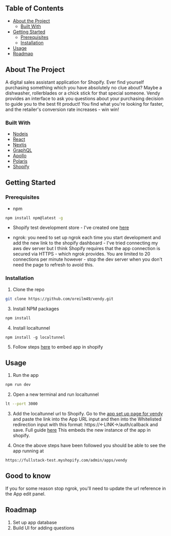 <!-- TABLE OF CONTENTS -->
## Table of Contents

* [About the Project](#about-the-project)
  * [Built With](#built-with)
* [Getting Started](#getting-started)
  * [Prerequisites](#prerequisites)
  * [Installation](#installation)
* [Usage](#usage)
* [Roadmap](#roadmap)


<!-- ABOUT THE PROJECT -->
## About The Project

A digital sales assistant application for Shopify. Ever find yourself purchasing something which you have absolutely no clue about? Maybe a dishwasher, rollerblades or a chick stick for that special someone. Vendy provides an interface to ask you questions about your purchasing decision to guide you to the best fit product! You find what you're looking for faster, and the retailer's conversion rate increases - win win!

### Built With
* [Nodejs](https://nodejs.org/en/)
* [React](https://reactjs.org/)
* [Nextjs](https://nextjs.org/)
* [GraphQL](https://graphql.org/)
* [Apollo](https://www.apollographql.com/)
* [Polaris](https://polaris.shopify.com/)
* [Shopify](https://partners.shopify.com/)



<!-- GETTING STARTED -->
## Getting Started

### Prerequisites

* npm
```sh
npm install npm@latest -g
```
* Shopify test development store - I've created one [here](https://fullstack-test.myshopify.com/)

* ngrok: you need to set up ngrok each time you start development and add the new link to the shopify dashboard - I've tried connecting my aws dev server but I think Shopify requires that the app connection is secured via HTTPS - which ngrok provides. You are limited to 20 connections per minute however - stop the dev server when you don't need the page to refresh to avoid this.

### Installation

1. Clone the repo
```sh
git clone https://github.com/oreilm49/vendy.git
```
3. Install NPM packages
```sh
npm install
```
4. Install localtunnel
```JS
npm install -g localtunnel
```
5. Follow steps [here](https://developers.shopify.com/tutorials/build-a-shopify-app-with-node-and-react/embed-your-app-in-shopify) to embed app in shopify



<!-- USAGE EXAMPLES -->
## Usage

1. Run the app
```sh
npm run dev
```
2. Open a new terminal and run localtunnel
```sh
lt --port 3000
```
3. Add the localtunnel url to Shopify. Go to the [app set up page for vendy](https://partners.shopify.com/991203/apps/3274991/edit) and paste the link into the App URL input and then into the Whitelisted redirection input with this format: https://<-LINK->/auth/callback and save. Full guide [here](https://developers.shopify.com/tutorials/build-a-shopify-app-with-node-and-react/embed-your-app-in-shopify#authenticate-and-test) This embeds the new instance of the app in shopify.

4. Once the above steps have been followed you should be able to see the app running at
```
https://fullstack-test.myshopify.com/admin/apps/vendy
```
## Good to know
If you for some reason stop ngrok, you'll need to update the url reference in the App edit panel.


<!-- USAGE EXAMPLES -->
## Roadmap

1. Set up app database
2. Build UI for adding questions